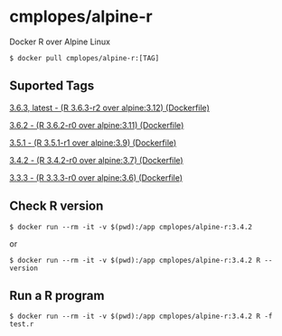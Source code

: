 # cmplopes/alpine-r
Docker R over Alpine Linux

```
$ docker pull cmplopes/alpine-r:[TAG]
```

## Suported Tags

[3.6.3, latest - (R 3.6.3-r2 over alpine:3.12) (Dockerfile)](https://github.com/cmplopes/alpine-r/blob/master/3.6.3/Dockerfile)

[3.6.2 - (R 3.6.2-r0 over alpine:3.11) (Dockerfile)](https://github.com/cmplopes/alpine-r/blob/master/3.6.2/Dockerfile)

[3.5.1 - (R 3.5.1-r1 over alpine:3.9) (Dockerfile)](https://github.com/cmplopes/alpine-r/blob/master/3.5.1/Dockerfile)

[3.4.2 - (R 3.4.2-r0 over alpine:3.7) (Dockerfile)](https://github.com/cmplopes/alpine-r/blob/master/3.4.2/Dockerfile)

[3.3.3 - (R 3.3.3-r0 over alpine:3.6) (Dockerfile)](https://github.com/cmplopes/alpine-r/blob/master/3.3.3/Dockerfile)


## Check R version
```
$ docker run --rm -it -v $(pwd):/app cmplopes/alpine-r:3.4.2
```
or
```
$ docker run --rm -it -v $(pwd):/app cmplopes/alpine-r:3.4.2 R --version
```
 
## Run a R program
```
$ docker run --rm -it -v $(pwd):/app cmplopes/alpine-r:3.4.2 R -f test.r
```
